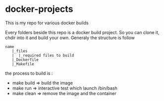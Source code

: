 docker-projects
===============

This is my repo for various docker builds

Every folders beside this repo is a docker build project. So you can clone it, chdir into it and build your own. 
Generaly the structure is follow


```
name 
   |_files
   |  |_required files to build
   |_Dockerfile
   |_Makefile
```
 
the process to build is :
 * make build => build the image
 * make run => interactive test which launch /bin/bash
 * make clean => remove the image and the container

